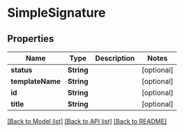 # SimpleSignature

## Properties
Name | Type | Description | Notes
------------ | ------------- | ------------- | -------------
**status** | **String** |  | [optional] 
**templateName** | **String** |  | [optional] 
**id** | **String** |  | [optional] 
**title** | **String** |  | [optional] 

[[Back to Model list]](../README.md#documentation-for-models) [[Back to API list]](../README.md#documentation-for-api-endpoints) [[Back to README]](../README.md)


